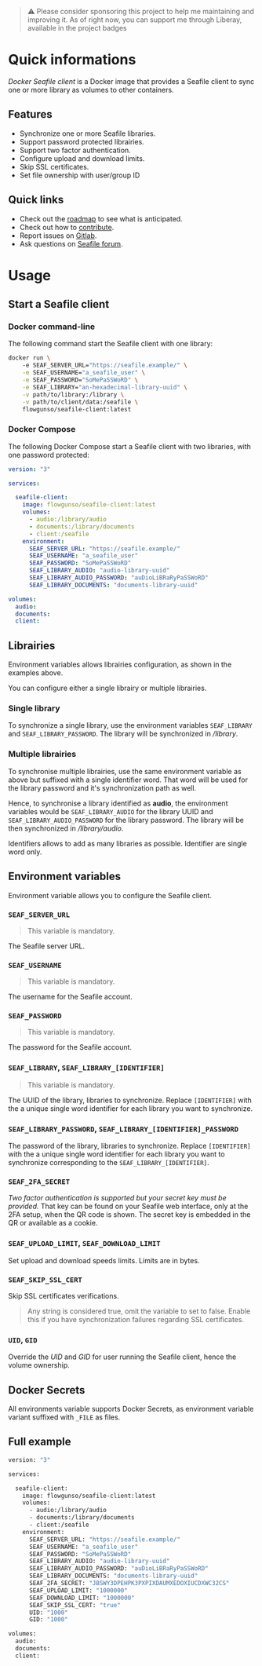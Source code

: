 > ⚠️ Please consider sponsoring this project to help me maintaining and improving it. As of right now, you can support me through Liberay, available in the project badges

# Quick informations

_Docker Seafile client_ is a Docker image that provides a Seafile client to sync one or more library as volumes to other containers.

## Features
* Synchronize one or more Seafile libraries.
* Support password protected librairies.
* Support two factor authentication.
* Configure upload and download limits.
* Skip SSL certificates.
* Set file ownership with user/group ID

## Quick links

* Check out the [roadmap](https://gitlab.com/florian.anceau-oss/docker-seafile-client/-/wikis/home#roadmap) to see what is anticipated.
* Check out how to [contribute](CONTRIBUTING.md).
* Report issues on [Gitlab](https://gitlab.com/florian.anceau-oss/docker-seafile-client/).
* Ask questions on [Seafile forum](https://forum.seafile.com/t/docker-client-to-sync-files-with-containers/8573).


# Usage

## Start a Seafile client

### Docker command-line
The following command start the Seafile client with one library:
```bash
docker run \ 
    -e SEAF_SERVER_URL="https://seafile.example/" \
    -e SEAF_USERNAME="a_seafile_user" \
    -e SEAF_PASSWORD="SoMePaSSWoRD" \
    -e SEAF_LIBRARY="an-hexadecimal-library-uuid" \
    -v path/to/library:/library \
    -v path/to/client/data:/seafile \
    flowgunso/seafile-client:latest
```

### Docker Compose
The following Docker Compose start a Seafile client with two libraries, with one password protected:
```yaml
version: "3"

services:

  seafile-client:
    image: flowgunso/seafile-client:latest
    volumes:
      - audio:/library/audio
      - documents:/library/documents
      - client:/seafile
    environment:
      SEAF_SERVER_URL: "https://seafile.example/"
      SEAF_USERNAME: "a_seafile_user"
      SEAF_PASSWORD: "SoMePaSSWoRD"
      SEAF_LIBRARY_AUDIO: "audio-library-uuid"
      SEAF_LIBRARY_AUDIO_PASSWORD: "auDioLiBRaRyPaSSWoRD"
      SEAF_LIBRARY_DOCUMENTS: "documents-library-uuid"

volumes:
  audio:
  documents:
  client:
```

## Librairies
Environment variables allows librairies configuration, as shown in the examples above.

You can configure either a single librairy or multiple librairies.

### Single library
To synchronize a single library, use the environment variables `SEAF_LIBRARY` and `SEAF_LIBRARY_PASSWORD`. The library will be synchronized in _/library_.

### Multiple librairies
To synchronise multiple librairies, use the same environment variable as above but suffixed with a single identifier word. That word will be used for the library password and it's synchronization path as well.

Hence, to synchronise a library identified as **audio**, the environment variables would be `SEAF_LIBRARY_AUDIO` for the library UUID and `SEAF_LIBRARY_AUDIO_PASSWORD` for the library password. The library will be then synchronized in _/library/audio_.

Identifiers allows to add as many libraries as possible. Identifier are single word only.

## Environment variables
Environment variable allows you to configure the Seafile client.

### `SEAF_SERVER_URL`
> This variable is mandatory.

The Seafile server URL.

### `SEAF_USERNAME`
> This variable is mandatory.

The username for the Seafile account.

### `SEAF_PASSWORD`
> This variable is mandatory.

The password for the Seafile account.

### `SEAF_LIBRARY`, `SEAF_LIBRARY_[IDENTIFIER]`
> This variable is mandatory.

The UUID of the library, libraries to synchronize.
Replace `[IDENTIFIER]` with the a unique single word identifier for each library you want to synchronize.

### `SEAF_LIBRARY_PASSWORD`, `SEAF_LIBRARY_[IDENTIFIER]_PASSWORD`
The password of the library, libraries to synchronize.
Replace `[IDENTIFIER]` with the a unique single word identifier for each library you want to synchronize corresponding to the `SEAF_LIBRARY_[IDENTIFIER]`.

### `SEAF_2FA_SECRET`
_Two factor authentication is supported but your secret key must be provided._ That key can be found on your Seafile web interface, only at the 2FA setup, when the QR code is shown. The secret key is embedded in the QR or available as a cookie.

### `SEAF_UPLOAD_LIMIT`, `SEAF_DOWNLOAD_LIMIT`
Set upload and download speeds limits. Limits are in bytes.

### `SEAF_SKIP_SSL_CERT`  
Skip SSL certificates verifications.

> Any string is considered true, omit the variable to set to false. Enable this if you have synchronization failures regarding SSL certificates.

### `UID`, `GID`  
Override the _UID_ and _GID_ for user running the Seafile client, hence the volume ownership.

## Docker Secrets
All environments variable supports Docker Secrets, as environment variable variant suffixed with `_FILE` as files.

## Full example
```bash
version: "3"

services:

  seafile-client:
    image: flowgunso/seafile-client:latest
    volumes:
      - audio:/library/audio
      - documents:/library/documents
      - client:/seafile
    environment:
      SEAF_SERVER_URL: "https://seafile.example/"
      SEAF_USERNAME: "a_seafile_user"
      SEAF_PASSWORD: "SoMePaSSWoRD"
      SEAF_LIBRARY_AUDIO: "audio-library-uuid"
      SEAF_LIBRARY_AUDIO_PASSWORD: "auDioLiBRaRyPaSSWoRD"
      SEAF_LIBRARY_DOCUMENTS: "documents-library-uuid"
      SEAF_2FA_SECRET: "JBSWY3DPEHPK3PXPIXDAUMXEDOXIUCDXWC32CS"
      SEAF_UPLOAD_LIMIT: "1000000"
      SEAF_DOWNLOAD_LIMIT: "1000000"
      SEAF_SKIP_SSL_CERT: "true"
      UID: "1000"
      GID: "1000"

volumes:
  audio:
  documents:
  client:
```
